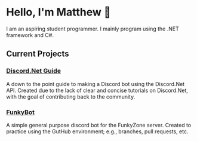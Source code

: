 # Hello, I'm Matthew 👋
I am an aspiring student programmer. I mainly program using the .NET framework and C#.
<!--
![](https://cdn.discordapp.com/attachments/756953114065633321/758855015590264862/readme.png)
-->

## Current Projects
### [Discord.Net Guide](https://github.com/SoupyzInc/Discord.Net-Guide)
A down to the point guide to making a Discord bot using the Discord.Net API. Created due to the lack of clear and concise tutorials on Discord.Net, with the goal of contributing back to the community.

### [FunkyBot](https://github.com/SoupyzInc/FunkyBot)
A simple general purpose discord bot for the FunkyZone server. Created to practice using the GutHub environment; e.g., branches, pull requests, etc.
